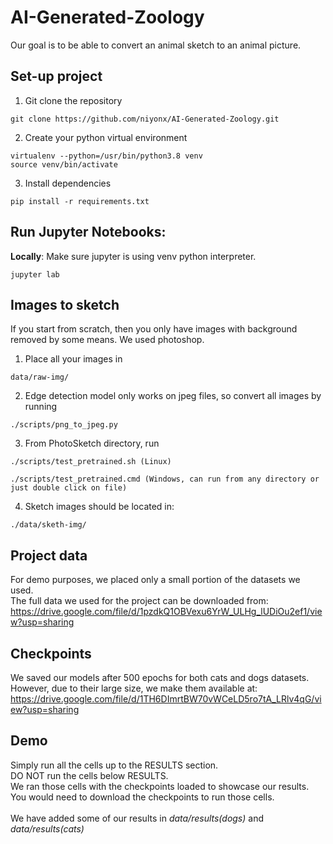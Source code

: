 # AI-Generated-Zoology

Our goal is to be able to convert an animal sketch to an animal picture.

## Set-up project

1. Git clone the repository

```
git clone https://github.com/niyonx/AI-Generated-Zoology.git
```

2. Create your python virtual environment

```
virtualenv --python=/usr/bin/python3.8 venv
source venv/bin/activate
```

3. Install dependencies

```
pip install -r requirements.txt
```

## Run Jupyter Notebooks:

**Locally**: Make sure jupyter is using venv python interpreter.

```
jupyter lab
```


## Images to sketch
If you start from scratch, then you only have images with background removed by some means. We used photoshop.
1. Place all your images in 
```
data/raw-img/
```
2. Edge detection model only works on jpeg files, so convert all images by running
```
./scripts/png_to_jpeg.py
```
3. From PhotoSketch directory, run
```
./scripts/test_pretrained.sh (Linux)
```
```
./scripts/test_pretrained.cmd (Windows, can run from any directory or just double click on file)
```
4. Sketch images should be located in:
```
./data/sketh-img/
```


## Project data
For demo purposes, we placed only a small portion of the datasets we used.\
The full data we used for the project can be downloaded from: https://drive.google.com/file/d/1pzdkQ1OBVexu6YrW_ULHg_lUDiOu2ef1/view?usp=sharing


## Checkpoints
We saved our models after 500 epochs for both cats and dogs datasets.\
However, due to their large size, we make them available at: https://drive.google.com/file/d/1TH6DImrtBW70vWCeLD5ro7tA_LRlv4qG/view?usp=sharing


## Demo
Simply run all the cells up to the RESULTS section.<br>
DO NOT run the cells below RESULTS.<br>
We ran those cells with the checkpoints loaded to showcase our results.<br>
You would need to download the checkpoints to run those cells.<br>
<br>
We have added some of our results in *data/results(dogs)* and *data/results(cats)*